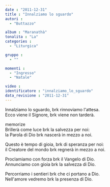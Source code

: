 ```yaml
---
date : "2011-12-31"
title : "Innalziamo lo sguardo"
autori : 
  - "Buttazzo"

album : "Maranathà"
tonalita : "La"
categories : 
  - "Liturgica"

gruppo : 
  - ""

momenti : 
  - "Ingresso"
  - "Natale"

video : 
identificatore : "innalziamo_lo_sguardo"
data_revisione : "2011-12-31"
---
```

  
  
  
  
  
  
  
  
  
Innalziamo lo sguardo, brk rinnoviamo l'attesa.  
Ecco viene il Signore, brk viene non tarderà.   
  
  
memorize  
Brillerà come luce brk la salvezza per noi:   
la Parola di Dio brk nascerà in mezzo a noi.   
  
  
Questo è tempo di gioia, brk di speranza per noi:   
il Creatore del mondo brk regnerà in mezzo a noi.   
  
  
Proclamiamo con forza brk il Vangelo di Dio.   
Annunciamo con gioia brk la salvezza di Dio.   
  
  
Percorriamo i sentieri brk che ci portano a Dio.   
Nell'amore vedremo brk la presenza di Dio.   
  
  
  
